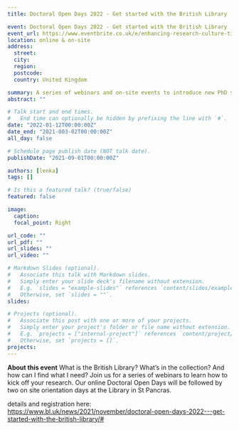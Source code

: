 ```yaml
---
title: Doctoral Open Days 2022 - Get started with the British Library

event: Doctoral Open Days 2022 - Get started with the British Library
event_url: https://www.eventbrite.co.uk/e/enhancing-research-culture-tickets-192241458377
location: online & on-site
address:
  street: 
  city: 
  region: 
  postcode: 
  country: United Kingdom

summary: A series of webinars and on-site events to introduce new PhD students to our collections
abstract: ""

# Talk start and end times.
#   End time can optionally be hidden by prefixing the line with `#`.
date: "2022-01-12T00:00:00Z"
date_end: "2021-003-02T00:00:00Z"
all_day: false

# Schedule page publish date (NOT talk date).
publishDate: "2021-09-01T00:00:00Z"

authors: [lenka]
tags: []

# Is this a featured talk? (true/false)
featured: false

image:
  caption: 
  focal_point: Right

url_code: ""
url_pdf: ""
url_slides: ""
url_video: ""

# Markdown Slides (optional).
#   Associate this talk with Markdown slides.
#   Simply enter your slide deck's filename without extension.
#   E.g. `slides = "example-slides"` references `content/slides/example-slides.md`.
#   Otherwise, set `slides = ""`.
slides:

# Projects (optional).
#   Associate this post with one or more of your projects.
#   Simply enter your project's folder or file name without extension.
#   E.g. `projects = ["internal-project"]` references `content/project/deep-learning/index.md`.
#   Otherwise, set `projects = []`.
projects:
---
```


**About this event**
What is the British Library? What’s in the collection? And how can I find what I need? Join us for a series of webinars to learn how to kick off your research.  Our online Doctoral Open Days will be followed by two on site orientation days at the Library in St Pancras.

details and registration here: https://www.bl.uk/news/2021/november/doctoral-open-days-2022---get-started-with-the-british-library/#